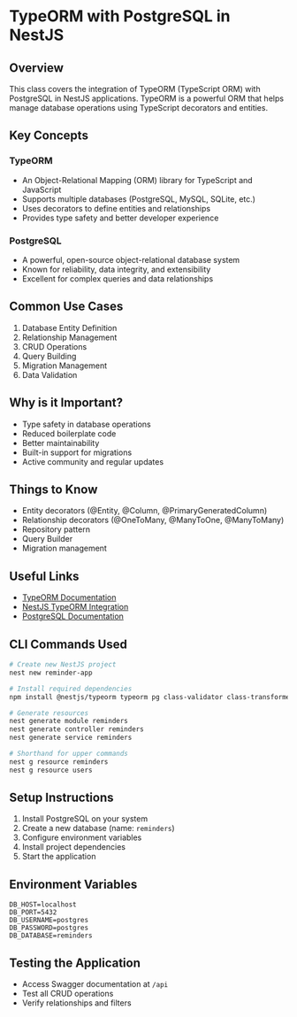 # TypeORM with PostgreSQL in NestJS

## Overview

This class covers the integration of TypeORM (TypeScript ORM) with PostgreSQL in NestJS applications. TypeORM is a powerful ORM that helps manage database operations using TypeScript decorators and entities.

## Key Concepts

### TypeORM

- An Object-Relational Mapping (ORM) library for TypeScript and JavaScript
- Supports multiple databases (PostgreSQL, MySQL, SQLite, etc.)
- Uses decorators to define entities and relationships
- Provides type safety and better developer experience

### PostgreSQL

- A powerful, open-source object-relational database system
- Known for reliability, data integrity, and extensibility
- Excellent for complex queries and data relationships

## Common Use Cases

1. Database Entity Definition
2. Relationship Management
3. CRUD Operations
4. Query Building
5. Migration Management
6. Data Validation

## Why is it Important?

- Type safety in database operations
- Reduced boilerplate code
- Better maintainability
- Built-in support for migrations
- Active community and regular updates

## Things to Know

- Entity decorators (@Entity, @Column, @PrimaryGeneratedColumn)
- Relationship decorators (@OneToMany, @ManyToOne, @ManyToMany)
- Repository pattern
- Query Builder
- Migration management

## Useful Links

- [TypeORM Documentation](https://typeorm.io/)
- [NestJS TypeORM Integration](https://docs.nestjs.com/techniques/database)
- [PostgreSQL Documentation](https://www.postgresql.org/docs/)

## CLI Commands Used

```bash
# Create new NestJS project
nest new reminder-app

# Install required dependencies
npm install @nestjs/typeorm typeorm pg class-validator class-transformer @nestjs/swagger @nestjs/config

# Generate resources
nest generate module reminders
nest generate controller reminders
nest generate service reminders

# Shorthand for upper commands
nest g resource reminders
nest g resource users
```

## Setup Instructions

1. Install PostgreSQL on your system
2. Create a new database (name: `reminders`)
3. Configure environment variables
4. Install project dependencies
5. Start the application

## Environment Variables

```env
DB_HOST=localhost
DB_PORT=5432
DB_USERNAME=postgres
DB_PASSWORD=postgres
DB_DATABASE=reminders
```

## Testing the Application

- Access Swagger documentation at `/api`
- Test all CRUD operations
- Verify relationships and filters
